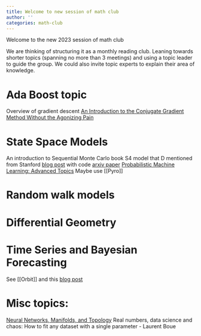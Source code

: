 ```yaml
---
title: Welcome to new session of math club
author: ''
categories: math-club
---
```


Welcome to the new 2023 session of math club

We are thinking of structuring it as a monthly reading club.
Leaning towards shorter topics (spanning no more than 3 meetings) and using a topic leader to guide the group. We could also invite topic experts to explain their area of knowledge.


# Ada Boost topic
Overview of gradient descent
[An Introduction to  the Conjugate Gradient Method Without the Agonizing Pain](https://www.google.com/url?sa=t&rct=j&q=&esrc=s&source=web&cd=&ved=2ahUKEwjG3pb8pr78AhW9FmIAHUcVDycQFnoECA4QAQ&url=https%3A%2F%2Fwww.cs.cmu.edu%2F~quake-papers%2Fpainless-conjugate-gradient.pdf&usg=AOvVaw2Nuy9Torzq92zsmJPFpZ1r)


# State Space Models 
An introduction to Sequential Monte Carlo book 
S4 model that D mentioned from Stanford [blog post](https://srush.github.io/annotated-s4/) with code [arxiv paper](https://arxiv.org/abs/2111.00396) 
[Probabilistic Machine Learning: Advanced Topics](https://probml.github.io/pml-book/book2.html)
Maybe use [[Pyro]]

# Random walk models 

# Differential Geometry

# Time Series and Bayesian Forecasting 
See [[Orbit]] and this [blog post](https://statmodeling.stat.columbia.edu/2022/11/23/time-series-forecasting-futile-but-necessary-an-example-using-electricity-prices/) 

# Misc topics: 
[Neural Networks, Manifolds, and Topology](https://colah.github.io/posts/2014-03-NN-Manifolds-Topology/)
Real numbers, data science and chaos: How to fit any dataset with a single parameter - Laurent Boue